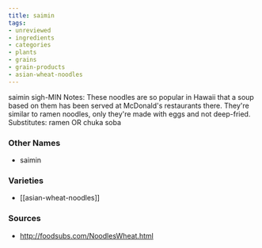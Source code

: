 ```yaml
---
title: saimin
tags:
- unreviewed
- ingredients
- categories
- plants
- grains
- grain-products
- asian-wheat-noodles
---
```

saimin sigh-MIN Notes: These noodles are so popular in Hawaii that a soup based on them has been served at McDonald's restaurants there. They're similar to ramen noodles, only they're made with eggs and not deep-fried. Substitutes: ramen OR chuka soba

### Other Names

* saimin

### Varieties

* [[asian-wheat-noodles]]

### Sources
* http://foodsubs.com/NoodlesWheat.html
